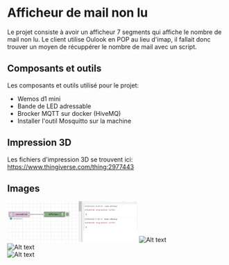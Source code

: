 # Afficheur de mail non lu

Le projet consiste à avoir un afficheur 7 segments qui affiche le nombre de mail non lu. 
Le client utilise Oulook en POP au lieu d'imap, il fallait donc trouver un moyen de récuppérer le nombre de mail avec un script. 

## Composants et outils
Les composants et outils utilisé pour le projet: 
- Wemos d1 mini
- Bande de LED adressable
- Brocker MQTT sur docker (HiveMQ)
- Installer l'outil Mosquitto sur la machine

## Impression 3D
Les fichiers d'impression 3D se trouvent ici: https://www.thingiverse.com/thing:2977443 

## Images
<img
  src="/IMG/Result_NodeRED .png"
  alt="Alt text"
  title="Affichage sur NodeRED"
  style="display: inline-block; margin: 0 auto; max-width: 300px">
<img
  src="/IMG/Fini .jpg"
  alt="Alt text"
  title="Projet fini"
  style="display: inline-block; margin: 0 auto; max-width: 300px">  
<img
  src="/IMG/Demarrage .jpg"
  alt="Alt text"
  title="En cours de démarrage"
  style="display: inline-block; margin: 0 auto; max-width: 300px">  
<img
  src="/IMG/Erreur .jpg"
  alt="Alt text"
  title="Lorsqu'il ne trouve pas le brocker MQTT"
  style="display: inline-block; margin: 0 auto; max-width: 300px">